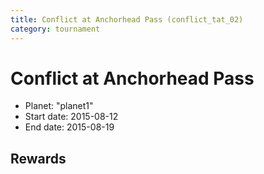 ```yaml
---
title: Conflict at Anchorhead Pass (conflict_tat_02)
category: tournament
---
```

# Conflict at Anchorhead Pass

  * Planet: "planet1"
  * Start date: 2015-08-12
  * End date: 2015-08-19

## Rewards

